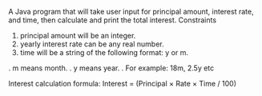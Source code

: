 A Java program that will take user input for principal amount, interest rate, and time, then calculate and print the total interest.
Constraints
1. principal amount will be an integer.
2. yearly interest rate can be any real number.
3. time will be a string of the following format: <amount>y or <amount>m.
   
. m means month.
. y means year.
. For example: 18m, 2.5y etc

Interest calculation formula:
Interest = (Principal × Rate × Time / 100)
